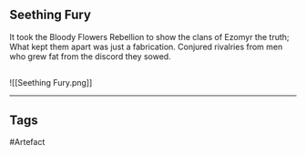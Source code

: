 ## Seething Fury
It took the Bloody Flowers Rebellion to show the clans of Ezomyr the truth;
What kept them apart was just a fabrication.
Conjured rivalries from men who grew fat from the discord they sowed.
## 
![[Seething Fury.png]]

---
## Tags
#Artefact